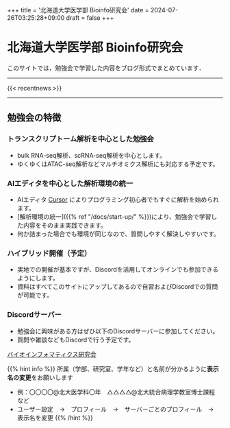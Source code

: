 +++
title = '北海道大学医学部 Bioinfo研究会'
date = 2024-07-26T03:25:28+09:00
draft = false
+++
# 北海道大学医学部 Bioinfo研究会

このサイトでは，勉強会で学習した内容をブログ形式でまとめています．

---

{{< recentnews >}}

---

## 勉強会の特徴

### トランスクリプトーム解析を中心とした勉強会
- bulk RNA-seq解析、scRNA-seq解析を中心とします。
- ゆくゆくはATAC-seq解析などマルチオミクス解析にも対応する予定です。

### AIエディタを中心とした解析環境の統一
- AIエディタ [Cursor](https://www.cursor.com/) によりプログラミング初心者でもすぐに解析を始められます。
- [解析環境の統一]({{% ref "/docs/start-up/" %}})により、勉強会で学習した内容をそのまま実践できます。
- 何か詰まった場合でも環境が同じなので、質問しやすく解決しやすいです。

### ハイブリッド開催（予定）
- 実地での開催が基本ですが、Discordを活用してオンラインでも参加できるようにします。
- 資料はすべてこのサイトにアップしてあるので自習およびDiscordでの質問が可能です。

### Discordサーバー
- 勉強会に興味がある方はぜひ以下のDiscordサーバーに参加してください。
- 質問や雑談などもDiscordで行う予定です。

[バイオインフォマティクス研究会](https://discord.gg/8Qr7qGGM) 

{{% hint info %}}
所属（学部、研究室、学年など）と名前が分かるように**表示名の変更**をお願いします
- 例：〇〇〇〇@北大医学科〇年　△△△△@北大統合病理学教室博士課程　など
- ユーザー設定　→　プロフィール　→　サーバーごとのプロフィール　→　表示名を変更
{{% /hint %}}


